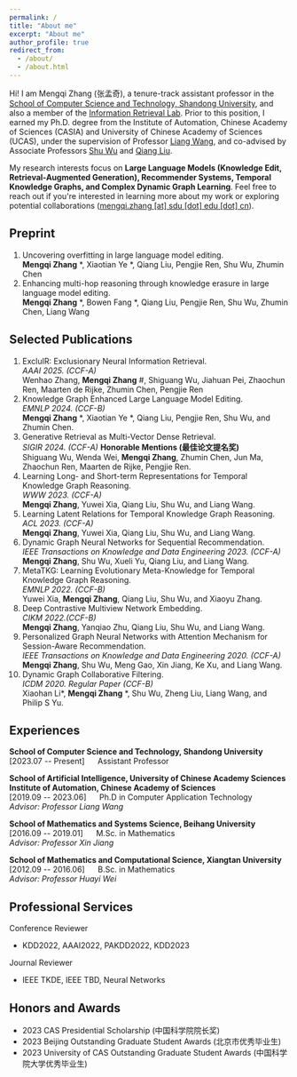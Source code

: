 ```yaml
---
permalink: /
title: "About me"
excerpt: "About me"
author_profile: true
redirect_from: 
  - /about/
  - /about.html
---
```


Hi! I am Mengqi Zhang (张孟奇), a tenure-track assistant professor in the [School of Computer Science and Technology, Shandong University](https://www.cs.sdu.edu.cn/),
and also a member of the [Information Retrieval Lab](https://ir.sdu.edu.cn/index_en.htm). Prior to this position, I earned my 
Ph.D. degree from the Institute of Automation, Chinese Academy of Sciences (CASIA) and University of Chinese Academy of Sciences (UCAS), under the supervision of Professor 
[Liang Wang](https://scholar.google.com.hk/citations?user=8kzzUboAAAAJ&hl=zh-CN), and co-advised by 
Associate Professors [Shu Wu](https://scholar.google.com.hk/citations?user=qVge6YYAAAAJ&hl=zh-CN) and 
[Qiang Liu](https://scholar.google.com.hk/citations?user=D-lKLcMAAAAJ&hl=zh-CN). 

My research interests focus on **Large Language Models (Knowledge Edit, Retrieval-Augmented Generation), Recommender Systems, Temporal Knowledge Graphs, and Complex Dynamic Graph Learning**. Feel free to reach out if you're interested in learning more about my work 
or exploring potential collaborations ([mengqi.zhang [at] sdu [dot] edu [dot] cn](mailto:mengqi.zhang@sdu.edu.cn)). 


Preprint
------
1. Uncovering overfitting in large language model editing.<br>
   **Mengqi Zhang** *, Xiaotian Ye *, Qiang Liu, Pengjie Ren, Shu Wu, Zhumin Chen
2. Enhancing multi-hop reasoning through knowledge erasure in large language model editing.<br>
   **Mengqi Zhang** *, Bowen Fang *, Qiang Liu, Pengjie Ren, Shu Wu, Zhumin Chen, Liang Wang


Selected Publications 
------
1. ExcluIR: Exclusionary Neural Information Retrieval.<br>
   *AAAI 2025. (CCF-A)* <br>
   Wenhao Zhang, **Mengqi Zhang** #, Shiguang Wu, Jiahuan Pei, Zhaochun Ren, Maarten de Rijke, Zhumin Chen, Pengjie Ren
2. Knowledge Graph Enhanced Large Language Model Editing.<br>
   *EMNLP 2024. (CCF-B)* <br>
   **Mengqi Zhang** *, Xiaotian Ye *, Qiang Liu, Pengjie Ren, Shu Wu, and Zhumin Chen.
3. Generative Retrieval as Multi-Vector Dense Retrieval.<br>
   *SIGIR 2024. (CCF-A)* **Honorable Mentions (最佳论文提名奖)** <br> 
   Shiguang Wu, Wenda Wei, **Mengqi Zhang**, Zhumin Chen, Jun Ma, Zhaochun Ren, Maarten de Rijke, Pengjie Ren.
4. Learning Long- and Short-term Representations for Temporal Knowledge Graph Reasoning.<br>
   *WWW 2023. (CCF-A)* <br> 
   **Mengqi Zhang**, Yuwei Xia, Qiang Liu, Shu Wu, and Liang Wang.
5. Learning Latent Relations for Temporal Knowledge Graph Reasoning.<br>
   *ACL 2023. (CCF-A)* <br>
   **Mengqi Zhang**, Yuwei Xia, Qiang Liu, Shu Wu, and Liang Wang. 
6. Dynamic Graph Neural Networks for Sequential Recommendation.<br>
   *IEEE Transactions on Knowledge and Data Engineering 2023. (CCF-A)*<br>
   **Mengqi Zhang**, Shu Wu, Xueli Yu, Qiang Liu, and Liang Wang.
7. MetaTKG: Learning Evolutionary Meta-Knowledge for Temporal Knowledge Graph Reasoning.<br>
   *EMNLP 2022. (CCF-B)* <br>
   Yuwei Xia, **Mengqi Zhang**, Qiang Liu, Shu Wu, and Xiaoyu Zhang.
8. Deep Contrastive Multiview Network Embedding.<br> 
   *CIKM 2022.(CCF-B)*<br>
   **Mengqi Zhang**, Yanqiao Zhu, Qiang Liu, Shu Wu, and Liang Wang.
9. Personalized Graph Neural Networks with Attention Mechanism for Session-Aware Recommendation.<br>
   *IEEE Transactions on Knowledge and Data Engineering 2020. (CCF-A)*<br>
   **Mengqi Zhang**, Shu Wu, Meng Gao, Xin Jiang, Ke Xu, and Liang Wang.
10. Dynamic Graph Collaborative Filtering.<br>
    *ICDM 2020. Regular Paper (CCF-B)*<br>
    Xiaohan Li*, **Mengqi Zhang** *, Shu Wu, Zheng Liu, Liang Wang, and Philip S Yu.


Experiences
------

**School of Computer Science and Technology, Shandong University**<br>
[2023.07 -- Present] &nbsp;&nbsp;&nbsp;&nbsp; Assistant Professor 


**School of Artificial Intelligence, University of Chinese Academy Sciences**  
**Institute of Automation, Chinese Academy of Sciences**  
[2019.09 -- 2023.06] &nbsp;&nbsp;&nbsp;&nbsp;  Ph.D in Computer Application Technology  
*Advisor: Professor Liang Wang*  

**School of Mathematics and Systems Science, Beihang University**  
[2016.09 -- 2019.01] &nbsp;&nbsp;&nbsp;&nbsp; M.Sc. in Mathematics<br>
*Advisor: Professor Xin Jiang*  

**School of Mathematics and Computational Science, Xiangtan University**  
[2012.09 -- 2016.06] &nbsp;&nbsp;&nbsp;&nbsp; B.Sc. in Mathematics<br>
*Advisor: Professor Huayi Wei*  


Professional Services
------

Conference Reviewer
* KDD2022, AAAI2022, PAKDD2022, KDD2023

Journal Reviewer
* IEEE TKDE, IEEE TBD, Neural Networks

Honors and Awards
------
* 2023 CAS Presidential Scholarship (中国科学院院长奖)
* 2023 Beijing Outstanding Graduate Student Awards (北京市优秀毕业生)
* 2023 University of CAS Outstanding Graduate Student Awards (中国科学院大学优秀毕业生)




